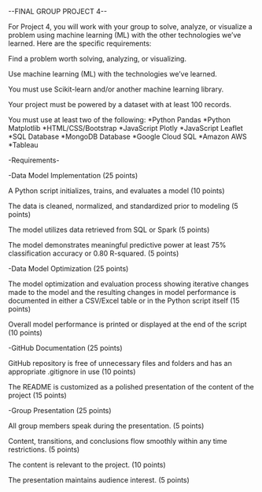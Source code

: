 --FINAL GROUP PROJECT 4--

For Project 4, you will work with your group to solve, analyze, or visualize a problem using machine learning (ML) with the other technologies we’ve learned. Here are the specific requirements:

Find a problem worth solving, analyzing, or visualizing.

Use machine learning (ML) with the technologies we’ve learned.

You must use Scikit-learn and/or another machine learning library.

Your project must be powered by a dataset with at least 100 records.

You must use at least two of the following:
*Python Pandas
*Python Matplotlib
*HTML/CSS/Bootstrap
*JavaScript Plotly
*JavaScript Leaflet
*SQL Database
*MongoDB Database
*Google Cloud SQL
*Amazon AWS
*Tableau

-Requirements-

-Data Model Implementation (25 points)

A Python script initializes, trains, and evaluates a model (10 points)

The data is cleaned, normalized, and standardized prior to modeling (5 points)

The model utilizes data retrieved from SQL or Spark (5 points)

The model demonstrates meaningful predictive power at least 75% classification accuracy or 0.80 R-squared. (5 points)

-Data Model Optimization (25 points)

The model optimization and evaluation process showing iterative changes made to the model and the resulting changes in model performance is documented in either a CSV/Excel table or in the Python script itself (15 points)

Overall model performance is printed or displayed at the end of the script (10 points)

-GitHub Documentation (25 points)

GitHub repository is free of unnecessary files and folders and has an appropriate .gitignore in use (10 points)

The README is customized as a polished presentation of the content of the project (15 points)

-Group Presentation (25 points)

All group members speak during the presentation. (5 points)

Content, transitions, and conclusions flow smoothly within any time restrictions. (5 points)

The content is relevant to the project. (10 points)

The presentation maintains audience interest. (5 points)

